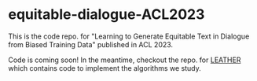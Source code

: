 # equitable-dialogue-ACL2023
This is the code repo. for "Learning to Generate Equitable Text in Dialogue from Biased Training Data" published in ACL 2023.

Code is coming soon! In the meantime, checkout the repo. for [LEATHER](https://github.com/anthonysicilia/LEATHER-AACL2022) which contains code to implement the algorithms we study.



